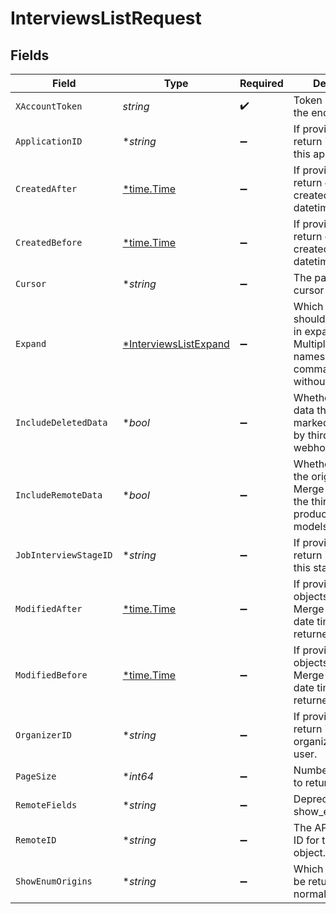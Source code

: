 # InterviewsListRequest


## Fields

| Field                                                                                                                  | Type                                                                                                                   | Required                                                                                                               | Description                                                                                                            |
| ---------------------------------------------------------------------------------------------------------------------- | ---------------------------------------------------------------------------------------------------------------------- | ---------------------------------------------------------------------------------------------------------------------- | ---------------------------------------------------------------------------------------------------------------------- |
| `XAccountToken`                                                                                                        | *string*                                                                                                               | :heavy_check_mark:                                                                                                     | Token identifying the end user.                                                                                        |
| `ApplicationID`                                                                                                        | **string*                                                                                                              | :heavy_minus_sign:                                                                                                     | If provided, will only return interviews for this application.                                                         |
| `CreatedAfter`                                                                                                         | [*time.Time](https://pkg.go.dev/time#Time)                                                                             | :heavy_minus_sign:                                                                                                     | If provided, will only return objects created after this datetime.                                                     |
| `CreatedBefore`                                                                                                        | [*time.Time](https://pkg.go.dev/time#Time)                                                                             | :heavy_minus_sign:                                                                                                     | If provided, will only return objects created before this datetime.                                                    |
| `Cursor`                                                                                                               | **string*                                                                                                              | :heavy_minus_sign:                                                                                                     | The pagination cursor value.                                                                                           |
| `Expand`                                                                                                               | [*InterviewsListExpand](../../models/operations/interviewslistexpand.md)                                               | :heavy_minus_sign:                                                                                                     | Which relations should be returned in expanded form. Multiple relation names should be comma separated without spaces. |
| `IncludeDeletedData`                                                                                                   | **bool*                                                                                                                | :heavy_minus_sign:                                                                                                     | Whether to include data that was marked as deleted by third party webhooks.                                            |
| `IncludeRemoteData`                                                                                                    | **bool*                                                                                                                | :heavy_minus_sign:                                                                                                     | Whether to include the original data Merge fetched from the third-party to produce these models.                       |
| `JobInterviewStageID`                                                                                                  | **string*                                                                                                              | :heavy_minus_sign:                                                                                                     | If provided, will only return interviews at this stage.                                                                |
| `ModifiedAfter`                                                                                                        | [*time.Time](https://pkg.go.dev/time#Time)                                                                             | :heavy_minus_sign:                                                                                                     | If provided, only objects synced by Merge after this date time will be returned.                                       |
| `ModifiedBefore`                                                                                                       | [*time.Time](https://pkg.go.dev/time#Time)                                                                             | :heavy_minus_sign:                                                                                                     | If provided, only objects synced by Merge before this date time will be returned.                                      |
| `OrganizerID`                                                                                                          | **string*                                                                                                              | :heavy_minus_sign:                                                                                                     | If provided, will only return interviews organized by this user.                                                       |
| `PageSize`                                                                                                             | **int64*                                                                                                               | :heavy_minus_sign:                                                                                                     | Number of results to return per page.                                                                                  |
| `RemoteFields`                                                                                                         | **string*                                                                                                              | :heavy_minus_sign:                                                                                                     | Deprecated. Use show_enum_origins.                                                                                     |
| `RemoteID`                                                                                                             | **string*                                                                                                              | :heavy_minus_sign:                                                                                                     | The API provider's ID for the given object.                                                                            |
| `ShowEnumOrigins`                                                                                                      | **string*                                                                                                              | :heavy_minus_sign:                                                                                                     | Which fields should be returned in non-normalized form.                                                                |